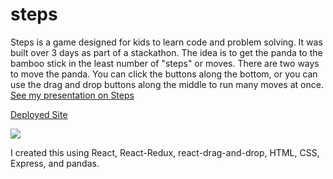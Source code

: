 # steps

Steps is a game designed for kids to learn code and problem solving. It was built over 3 days as part of a stackathon.
The idea is to get the panda to the bamboo stick in the least number of "steps" or moves. There are two ways to move the panda. You can click the buttons along the bottom, or you can use the drag and drop buttons along the middle to run many moves at once. [See my presentation on Steps](https://www.youtube.com/watch?v=iBTbdVNPmAw)

[Deployed Site](https://steps124335657.herokuapp.com/)

![](http://i67.tinypic.com/13znbid.png)

I created this using React, React-Redux, react-drag-and-drop, HTML, CSS, Express, and pandas.
